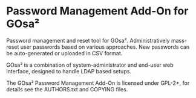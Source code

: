 # Password Management Add-On for GOsa²

Password management and reset tool for GOsa². Administratively
mass-reset user passwords based on various approaches. New
passwords can be auto-generated or uploaded in CSV format.

GOsa² is a combination of system-administrator and end-user web
interface, designed to handle LDAP based setups.

The  GOsa² Password Management Add-On is licensed under GPL-2+,
for details see the AUTHORS.txt and COPYING files.
